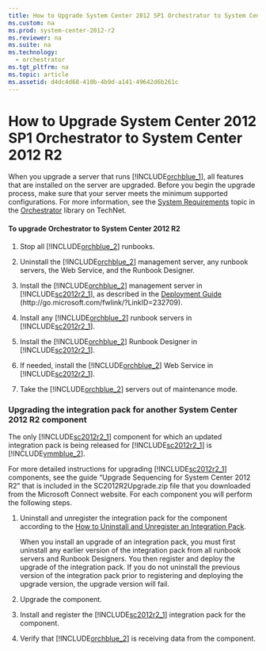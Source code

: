 ```yaml
---
title: How to Upgrade System Center 2012 SP1 Orchestrator to System Center 2012 R2
ms.custom: na
ms.prod: system-center-2012-r2
ms.reviewer: na
ms.suite: na
ms.technology: 
  - orchestrator
ms.tgt_pltfrm: na
ms.topic: article
ms.assetid: d4dc4d68-410b-4b9d-a141-49642d6b261c
---
```

# How to Upgrade System Center 2012 SP1 Orchestrator to System Center 2012 R2
When you upgrade a server that runs [!INCLUDE[orchblue_1](./Token/orchblue_1_md.md)], all features that are installed on the server are upgraded. Before you begin the upgrade process, make sure that your server meets the minimum supported configurations. For more information, see the [System Requirements](assetId:///aabe0348-a207-46e4-87df-24aa993df984) topic in the [Orchestrator](http://go.microsoft.com/fwlink/?LinkId=264231) library on TechNet.

#### To upgrade Orchestrator to System Center 2012 R2

1.  Stop all [!INCLUDE[orchblue_2](./Token/orchblue_2_md.md)] runbooks.

2.  Uninstall the [!INCLUDE[orchblue_2](./Token/orchblue_2_md.md)] management server, any runbook servers, the Web Service, and the Runbook Designer.

3.  Install the [!INCLUDE[orchblue_2](./Token/orchblue_2_md.md)] management server in [!INCLUDE[sc2012r2_1](./Token/sc2012r2_1_md.md)], as described in the [Deployment Guide](http://go.microsoft.com/fwlink/?LinkID=232709) \(http:\/\/go.microsoft.com\/fwlink\/?LinkID\=232709\).

4.  Install any [!INCLUDE[orchblue_2](./Token/orchblue_2_md.md)] runbook servers in [!INCLUDE[sc2012r2_1](./Token/sc2012r2_1_md.md)].

5.  Install the [!INCLUDE[orchblue_2](./Token/orchblue_2_md.md)] Runbook Designer in [!INCLUDE[sc2012r2_1](./Token/sc2012r2_1_md.md)].

6.  If needed, install the [!INCLUDE[orchblue_2](./Token/orchblue_2_md.md)] Web Service in [!INCLUDE[sc2012r2_1](./Token/sc2012r2_1_md.md)].

7.  Take the [!INCLUDE[orchblue_2](./Token/orchblue_2_md.md)] servers out of maintenance mode.

### Upgrading the integration pack for another System Center 2012 R2 component
The only [!INCLUDE[sc2012r2_1](./Token/sc2012r2_1_md.md)] component for which an updated integration pack is being released for [!INCLUDE[sc2012r2_1](./Token/sc2012r2_1_md.md)] is [!INCLUDE[vmmblue_2](./Token/vmmblue_2_md.md)].

For more detailed instructions for upgrading [!INCLUDE[sc2012r2_1](./Token/sc2012r2_1_md.md)] components, see the guide “Upgrade Sequencing for System Center 2012 R2” that is included in the SC2012R2Upgrade.zip file that you downloaded from the Microsoft Connect website. For each component you will perform the following steps.

1.  Uninstall and unregister the integration pack for the component according to the [How to Uninstall and Unregister an Integration Pack](./How-to-Uninstall-and-Unregister-an-Integration-Pack.md).

    When you install an upgrade of an integration pack, you must first uninstall any earlier version of the integration pack from all runbook servers and Runbook Designers. You then register and deploy the upgrade of the integration pack. If you do not uninstall the previous version of the integration pack prior to registering and deploying the upgrade version, the upgrade version will fail.

2.  Upgrade the component.

3.  Install and register the [!INCLUDE[sc2012r2_1](./Token/sc2012r2_1_md.md)] integration pack for the component.

4.  Verify that [!INCLUDE[orchblue_2](./Token/orchblue_2_md.md)] is receiving data from the component.



